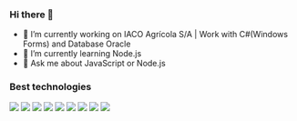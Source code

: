 ### Hi there 👋

- 🔭 I’m currently working on IACO Agrícola S/A | Work with C#(Windows Forms) and Database Oracle
- 🌱 I’m currently learning Node.js
- 💬 Ask me about JavaScript or Node.js

### Best technologies

<div>
  <img src="https://cdn.jsdelivr.net/gh/devicons/devicon/icons/bootstrap/bootstrap-original-wordmark.svg" />          
  <img src="https://cdn.jsdelivr.net/gh/devicons/devicon/icons/javascript/javascript-original.svg" />
  <img src="https://cdn.jsdelivr.net/gh/devicons/devicon/icons/jquery/jquery-original-wordmark.svg" />          
  <img src="https://cdn.jsdelivr.net/gh/devicons/devicon/icons/nodejs/nodejs-original-wordmark.svg" />     
  <img src="https://cdn.jsdelivr.net/gh/devicons/devicon/icons/csharp/csharp-original.svg" />  
  <img src="https://cdn.jsdelivr.net/gh/devicons/devicon/icons/php/php-original.svg" />          
  <img src="https://cdn.jsdelivr.net/gh/devicons/devicon/icons/oracle/oracle-original.svg" />  
  <img src="https://cdn.jsdelivr.net/gh/devicons/devicon/icons/mysql/mysql-original-wordmark.svg" />  
  <img src="https://cdn.jsdelivr.net/gh/devicons/devicon/icons/mongodb/mongodb-original-wordmark.svg" />          
</div>
